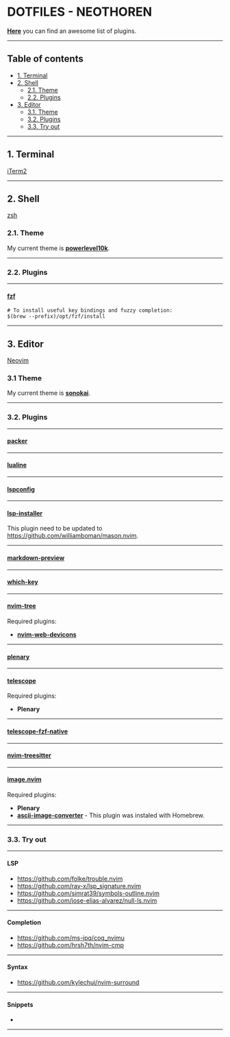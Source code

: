 # DOTFILES - NEOTHOREN 

[**Here**](https://github.com/rockerBOO/awesome-neovim) you can find an awesome list of plugins.

---

## Table of contents
- [1. Terminal](#1-terminal)
- [2. Shell](#2-shell)
  * [2.1. Theme](#21-theme)
  * [2.2. Plugins](#22-plugins)
- [3. Editor](#3-editor)
  * [3.1. Theme](#31-theme)
  * [3.2. Plugins](#32-plugins)
  * [3.3. Try out](#33-try-out)

---

## 1. Terminal
[iTerm2](https://github.com/gnachman/iTerm2)

---

## 2. Shell
[zsh](https://www.zsh.org)

### 2.1. Theme

My current theme is [**powerlevel10k**](https://github.com/romkatv/powerlevel10k).

---

### 2.2. Plugins

---

#### [fzf](https://github.com/junegunn/fzf)

```
# To install useful key bindings and fuzzy completion:
$(brew --prefix)/opt/fzf/install
```

---

## 3. Editor
[Neovim](https://github.com/neovim/neovim)

### 3.1 Theme

My current theme is [**sonokai**](https://github.com/sainnhe/sonokai).

---

### 3.2. Plugins

---

#### [packer](https://github.com/wbthomason/packer.nvim)

---

#### [lualine](https://github.com/nvim-lualine/lualine.nvim)

---

#### [lspconfig](https://github.com/neovim/nvim-lspconfig)

---

#### [lsp-installer](https://github.com/williamboman/nvim-lsp-installer)

This plugin need to be updated to https://github.com/williamboman/mason.nvim.

---

#### [markdown-preview](https://github.com/iamcco/markdown-preview.nvim)

---

#### [which-key](https://github.com/folke/which-key.nvim)

---

#### [nvim-tree](https://github.com/kyazdani42/nvim-tree.lua)

Required plugins:

* [**nvim-web-devicons**](https://github.com/kyazdani42/nvim-web-devicons)

---

#### [plenary](https://github.com/nvim-lua/plenary.nvim)

---

#### [telescope](https://github.com/nvim-telescope/telescope.nvim)

Required plugins:

* **Plenary**

---

#### [telescope-fzf-native](https://github.com/nvim-telescope/telescope-fzf-native.nvim)

---

#### [nvim-treesitter](https://github.com/nvim-treesitter/nvim-treesitter)

---

#### [image.nvim](https://github.com/samodostal/image.nvim)

Required plugins:

* **Plenary**
* [**ascii-image-converter**](https://github.com/TheZoraiz/ascii-image-converter) - This plugin was instaled with
  Homebrew.

---

### 3.3. Try out

---

#### LSP

* https://github.com/folke/trouble.nvim
* https://github.com/ray-x/lsp_signature.nvim
* https://github.com/simrat39/symbols-outline.nvim
* https://github.com/jose-elias-alvarez/null-ls.nvim

---

#### Completion

* https://github.com/ms-jpq/coq_nvimu
* https://github.com/hrsh7th/nvim-cmp

---

#### Syntax

* https://github.com/kylechui/nvim-surround

---

#### Snippets

*

---
